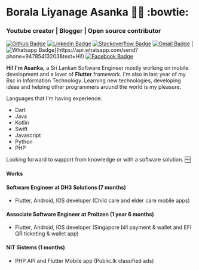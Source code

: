 # Borala Liyanage Asanka :man_technologist: :bowtie:
### Youtube creator | Blogger | Open source contributor

[![Github Badge](https://img.shields.io/badge/-Github-000?style=flat-square&logo=Github&logoColor=white&link=https://github.com/blasanka)](https://github.com/blasanka)
[![Linkedin Badge](https://img.shields.io/badge/-LinkedIn-blue?style=flat-square&logo=Linkedin&logoColor=white&link=https://www.linkedin.com/in/b-liyanage-asanka-b8892867/)](https://www.linkedin.com/in/b-liyanage-asanka-b8892867/)
[![Stackoverflow Badge](https://img.shields.io/badge/-Stackoverflow-1ca0f1?style=flat-square&labelColor=1ca0f1&logo=stackoverflow&logoColor=white&link=https://stackoverflow.com/users/3675035/blasanka)](https://stackoverflow.com/users/3675035/blasanka)
[![Gmail Badge](https://img.shields.io/badge/-Gmail-c14438?style=flat-square&logo=Gmail&logoColor=white&link=mailto:leoshakshared@gmail.com)](mailto:leoshakshared@gmail.com)
[![Whatsapp Badge](https://img.shields.io/badge/-Whatsapp-4CA143?style=flat-square&labelColor=4CA143&logo=whatsapp&logoColor=white&link=https://api.whatsapp.com/send?phone=94785413203&text=Hi!)](https://api.whatsapp.com/send?phone=94785413203&text=Hi!)
[![Facebook Badge](https://img.shields.io/badge/-Facebook-1ca0f1?style=flat-square&labelColor=1ca0f1&logo=facebook&logoColor=white&link=https://facebook.com/bliyanageasanka)](https://facebook.com/bliyanageasanka)

<strong> Hi! I'm Asanka,</strong> a Sri Lankan Software Engineer mostly working on mobile development and a lover of <strong>Flutter</strong> framework.
I'm also in last year of my Bsc in Information Technology. Learning new technologies, developing ideas and helping other programmers around the world is my pleasure.

Languages that I'm having experience:

- Dart
- Java
- Kotlin
- Swift
- Javascript
- Python
- PHP

Looking forward to support from knowledge or with a software solution. :free:

#### Works

#### Software Engineer at DH3 Solutions (7 months)
  - Flutter, Android, IOS developer (Child care and elder care mobile apps)

#### Associate Software Engineer at Proitzen (1 year 6 months)
  - Flutter, Android, IOS developer (Singapore bill payment & wallet and EFI QR ticketing & wallet app)

#### NIT Sistems (1 months)
  - PHP API and Flutter Mobile app (Public.lk classified ads)
